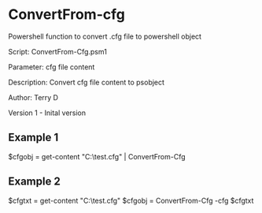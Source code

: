 # ConvertFrom-cfg

Powershell function to convert .cfg file to powershell object

Script: ConvertFrom-Cfg.psm1

Parameter: cfg file content

Description:  Convert cfg file content to psobject

Author: Terry D

Version 1 - Inital version

Example 1
--------------
$cfgobj = get-content "C:\test.cfg" | ConvertFrom-Cfg

Example 2
--------------
$cfgtxt = get-content "C:\test.cfg"
$cfgobj = ConvertFrom-Cfg -cfg $cfgtxt
